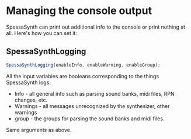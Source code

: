 # Managing the console output

SpessaSynth can print out additional info to the console or print nothing at all.
Here's how you can set it:

## SpessaSynthLogging

```ts
SpessaSynthLogging(enableInfo, enableWarning, enableGroup);
```

All the input variables are booleans corresponding to the things SpessaSynth logs.

- Info - all general info such as parsing sound banks, midi files, RPN changes, etc.
- Warnings - all messages unrecognized by the synthesizer, other warnings
- group - the groups for parsing the sound banks and midi files.

Same arguments as above.